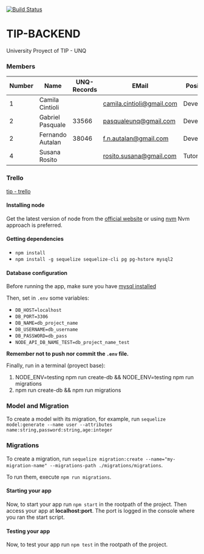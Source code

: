 [![Build Status](https://travis-ci.org/pasqualegabriel/TTip-Unquivalencia-BackEnd.svg?branch=master)](https://travis-ci.org/pasqualegabriel/TTip-Unquivalencia-BackEnd)

# TIP-BACKEND

University Proyect of TIP - UNQ

### Members

Number |       Name              | UNQ-Records |    EMail                 |Position 
-------|-------------------------|-------------|--------------------------|----------------
  1    |Camila Cintioli          |             | camila.cintioli@gmail.com| Developer
  2    |Gabriel Pasquale         |    33566    | pasqualeunq@gmail.com    | Developer
  2    |Fernando Autalan         |    38046    | f.n.autalan@gmail.com    | Developer
  4    |Susana Rosito            |             | rosito.susana@gmail.com  | Tutora 

### Trello
[tip - trello](https://trello.com/b/AMlxjFNL/tip)

#### Installing node
Get the latest version of node from the [official website](https://nodejs.org/) or using [nvm](https://github.com/creationix/nvm)
Nvm approach is preferred.

#### Getting dependencies
- ```npm install```
- ```npm install -g sequelize sequelize-cli pg pg-hstore mysql2```

#### Database configuration
Before running the app, make sure you have [mysql installed](https://www.digitalocean.com/community/tutorials/how-to-install-mysql-on-ubuntu-16-04)

Then, set in `.env` some variables:
- `DB_HOST=localhost`
- `DB_PORT=3306`
- `DB_NAME=db_project_name`
- `DB_USERNAME=db_username`
- `DB_PASSWORD=db_pass`
- `NODE_API_DB_NAME_TEST=db_project_name_test`

**Remember not to push nor commit the `.env` file.**

Finally, run in a terminal (proyect base):
1. NODE_ENV=testing npm run create-db && NODE_ENV=testing npm run migrations
2. npm run create-db && npm run migrations 

### Model and Migration

To create a model with its migration, for example, run `sequelize model:generate --name user --attributes name:string,password:string,age:integer` 

### Migrations

To create a migration, run `sequelize migration:create --name="my-migration-name" --migrations-path ./migrations/migrations`.

To run them, execute `npm run migrations`.

#### Starting your app
Now, to start your app run ```npm start``` in the rootpath of the project. Then access your app at **localhost:port**. The port is logged in the console where you ran the start script.

#### Testing your app
Now, to test your app run ```npm test``` in the rootpath of the project.

